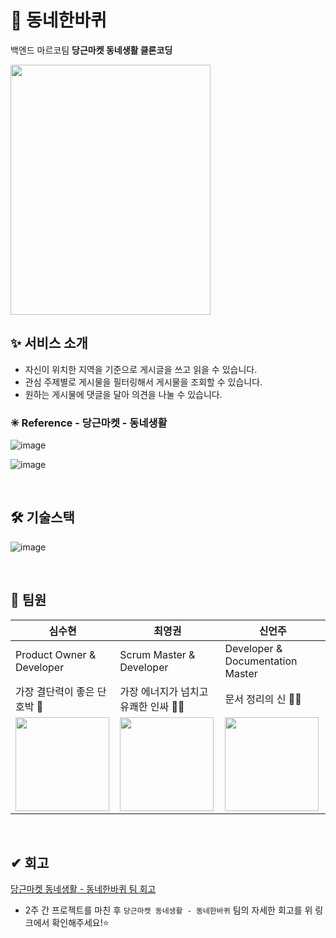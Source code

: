 # 🏡 동네한바퀴
백엔드 마르코팀 **당근마켓 동네생활 클론코딩**

<img src="https://user-images.githubusercontent.com/73349375/138661314-85e2d89d-f22c-4b9d-b408-839f63e9e8c5.png" width="320" height="400"/>


## ✨ 서비스 소개
- 자신이 위치한 지역을 기준으로 게시글을 쓰고 읽을 수 있습니다.
- 관심 주제별로 게시물을 필터링해서 게시물을 조회할 수 있습니다.
- 원하는 게시물에 댓글을 달아 의견을 나눌 수 있습니다.

### ✳ Reference - 당근마켓 - 동네생활

![image](https://user-images.githubusercontent.com/58318786/140740362-6aec1806-28cf-4c24-9285-584705efad76.png)

![image](https://user-images.githubusercontent.com/58318786/140740337-88318f13-0fef-49e5-b70d-3b6b88ac69be.png)


<br>

## 🛠 기술스택
![image](https://user-images.githubusercontent.com/58318786/140695790-57a23ecc-5942-4ef7-bbc5-4c9d312a6633.png)

<br>

## 👋 팀원
  |심수현|최영권|신언주|
|------|---|---|
|Product Owner & Developer|Scrum Master & Developer|Developer & Documentation Master|
|가장 결단력이 좋은 단호박 🎃|가장 에너지가 넘치고 유쾌한 인싸 🧑‍🎤|문서 정리의 신 🧑‍💻|
|<img src="https://user-images.githubusercontent.com/73349375/138709969-4395102b-a114-4377-8276-deb2990891aa.png" width="150" height="150"/>|<img src="https://user-images.githubusercontent.com/73349375/138709905-40b109ee-9072-4853-b15b-23ffbf77ff49.png" width="150" height="150"/>|<img src="https://user-images.githubusercontent.com/73349375/138710020-01891f21-283f-4145-9507-3815a0abb745.png" width="150" height="150"/>|

<br>

## ✔ 회고

[당근마켓 동네생활 - 동네한바퀴 팀 회고](https://mangrove-bicycle-9cf.notion.site/e6dcd12b464c4468b7631ece86411d45)

* 2주 간 프로젝트를 마친 후 `당근마켓 동네생활 - 동네한바퀴` 팀의 자세한 회고를 위 링크에서 확인해주세요!⭐
